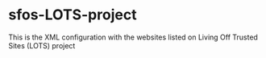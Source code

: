 # sfos-LOTS-project
This is the XML configuration with the websites listed on Living Off Trusted Sites (LOTS) project
